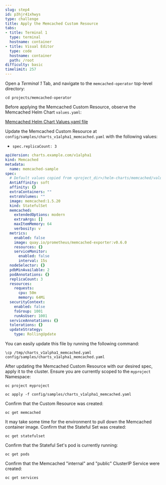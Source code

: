 ```yaml
---
slug: step4
id: p3hjr41xhwys
type: challenge
title: Apply the Memcached Custom Resource
tabs:
- title: Terminal 1
  type: terminal
  hostname: container
- title: Visual Editor
  type: code
  hostname: container
  path: /root
difficulty: basic
timelimit: 257
---
```


Open a *Terminal 1* Tab, and navigate to the `memcached-operator` top-level directory:

```
cd projects/memcached-operator
```

Before applying the Memcached Custom Resource, observe the Memcached Helm Chart `values.yaml`:

[Memcached Helm Chart Values.yaml file](https://github.com/helm/charts/blob/master/stable/memcached/values.yaml)

Update the Memcached Custom Resource at `config/samples/charts_v1alpha1_memcached.yaml` with the following values:

* `spec.replicaCount: 3`

```yaml
apiVersion: charts.example.com/v1alpha1
kind: Memcached
metadata:
  name: memcached-sample
spec:
  # Default values copied from <project_dir>/helm-charts/memcached/values.yaml
  AntiAffinity: soft
  affinity: {}
  extraContainers: ""
  extraVolumes: ""
  image: memcached:1.5.20
  kind: StatefulSet
  memcached:
    extendedOptions: modern
    extraArgs: []
    maxItemMemory: 64
    verbosity: v
  metrics:
    enabled: false
    image: quay.io/prometheus/memcached-exporter:v0.6.0
    resources: {}
    serviceMonitor:
      enabled: false
      interval: 15s
  nodeSelector: {}
  pdbMinAvailable: 2
  podAnnotations: {}
  replicaCount: 3
  resources:
    requests:
      cpu: 50m
      memory: 64Mi
  securityContext:
    enabled: false
    fsGroup: 1001
    runAsUser: 1001
  serviceAnnotations: {}
  tolerations: {}
  updateStrategy:
    type: RollingUpdate
```

You can easily update this file by running the following command:

```
\cp /tmp/charts_v1alpha1_memcached.yaml config/samples/charts_v1alpha1_memcached.yaml
```

After updating the Memcached Custom Resource with our desired spec, apply it to the cluster. Ensure you are currently scoped to the `myproject` Namespace:

```
oc project myproject
```

```
oc apply -f config/samples/charts_v1alpha1_memcached.yaml
```

Confirm that the Custom Resource was created:

```
oc get memcached
```

It may take some time for the environment to pull down the Memcached container image. Confirm that the Stateful Set was created:

```
oc get statefulset
```

Confirm that the Stateful Set's pod is currently running:

```
oc get pods
```

Confirm that the Memcached "internal" and "public" ClusterIP Service were created:

```
oc get services
```
